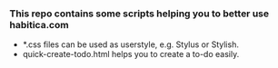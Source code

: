 ### This repo contains some scripts helping you to better use habitica.com

* *.css files can be used as userstyle, e.g. Stylus or Stylish.
* quick-create-todo.html helps you to create a to-do easily.
